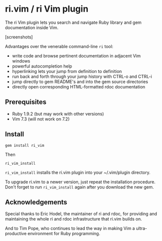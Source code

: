 # ri.vim / ri Vim plugin

The ri Vim plugin lets you search and navigate Ruby library and gem
documentation inside Vim.

[screenshots]

Advantages over the venerable command-line `ri` tool:

* write code and browse pertinent documentation in adjacent Vim windows
* powerful autocompletion help
* hyperlinking lets your jump from definition to definition
* run back and forth through your jump history with CTRL-o and CTRL-i
* jump directly to gem README's and into the gem source directories
* directly open corresponding HTML-formatted rdoc documentation


## Prerequisites

* Ruby 1.9.2 (but may work with other versions)
* Vim 7.3 (will not work on 7.2) 

## Install

    gem install ri_vim

Then

    ri_vim_install

`ri_vim_install` installs the ri.vim plugin into your ~/.vim/plugin directory. 

To upgrade ri.vim to a newer version, just repeat the installation procedure.
Don't forget to run `ri_vim_install` again after you download the new gem.




## Acknowledgements

Special thanks to Eric Hodel, the maintainer of ri and rdoc, for providing and
maintaining the whole ri and rdoc infrastructure that ri.vim builds on.

And to Tim Pope, who continues to lead the way in making Vim a
ultra-productive environment for Ruby programming.






